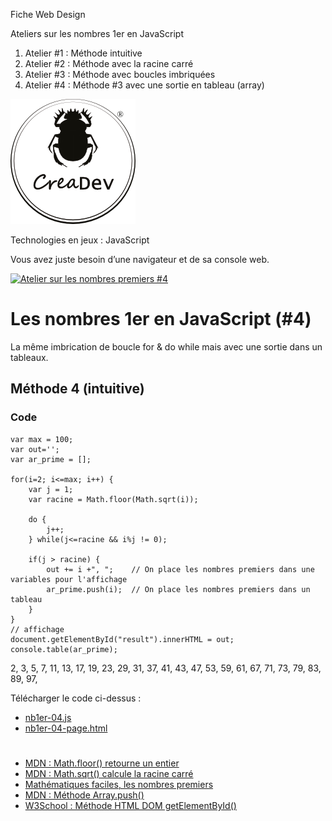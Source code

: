 Fiche Web Design

Ateliers sur les nombres 1er en JavaScript
1.  Atelier #1 : Méthode intuitive
2.  Atelier #2 : Méthode avec la racine carré
3.  Atelier #3 : Méthode avec boucles imbriquées
4.  Atelier #4 : Méthode #3 avec une sortie en tableau (array)

[![CreaDev](../modulo/logo-creadev-210207-R-200.png)](http://www.creadev.ninja/)

Technologies en jeux : JavaScript

Vous avez juste besoin d’une navigateur et de sa console web.

[![Atelier sur les nombres premiers #4](https://img.youtube.com/vi/QPwL4S5oKgA/0.jpg)](https://www.youtube.com/watch?v=QPwL4S5oKgA)

# Les nombres 1er en JavaScript (#4)

La même imbrication de boucle for & do while mais avec une sortie dans un tableaux.


## Méthode 4 (intuitive)


### Code

	var max = 100;
	var out='';
	var ar_prime = [];

	for(i=2; i<=max; i++) {
		var j = 1;
		var racine = Math.floor(Math.sqrt(i));

		do {
			j++;
		} while(j<=racine && i%j != 0);

		if(j > racine) {
			out += i +", ";    // On place les nombres premiers dans une variables pour l'affichage
			ar_prime.push(i);  // On place les nombres premiers dans un tableau
		}
	}
	// affichage
	document.getElementById("result").innerHTML = out;
	console.table(ar_prime);
	
2, 3, 5, 7, 11, 13, 17, 19, 23, 29, 31, 37, 41, 43, 47, 53, 59, 61, 67, 71, 73, 79, 83, 89, 97, 

Télécharger le code ci-dessus : 
- [nb1er-04.js](https://github.com/creadev-ninja/JavaScript/blob/master/nombre-1er-atelier-04/nb1er-04.js) 
- [nb1er-04-page.html](https://github.com/creadev-ninja/JavaScript/blob/master/nombre-1er-atelier-04/nb1er-04-page.html)

#

- [MDN : Math.floor() retourne un entier](https://developer.mozilla.org/fr/docs/Web/JavaScript/Reference/Objets_globaux/Math/floor)
- [MDN : Math.sqrt() calcule la racine carré](https://developer.mozilla.org/fr/docs/Web/JavaScript/Reference/Objets_globaux/Math/sqrt)
- [Mathématiques faciles, les nombres premiers](https://www.mathematiquesfaciles.com/nombres-premiers_2_78336.htm)
- [MDN : Méthode Array.push()](https://developer.mozilla.org/fr/docs/Web/JavaScript/Reference/Objets_globaux/Array/push)
- [W3School : Méthode HTML DOM getElementById()](https://www.w3schools.com/jsref/met_document_getelementbyid.asp)
